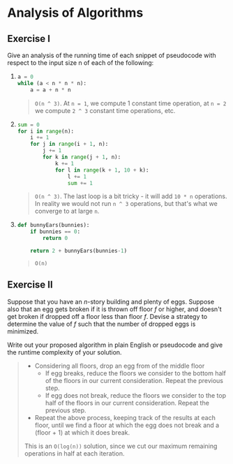 # Analysis of Algorithms

## Exercise I

Give an analysis of the running time of each snippet of
pseudocode with respect to the input size n of each of the following:

1.
    ```python
    a = 0
    while (a < n * n * n):
        a = a + n * n
    ```
    > `O(n ^ 3)`. At `n = 1`, we compute 1 constant time operation, at `n = 2` we compute `2 ^ 3` constant time operations, etc.
2.
    ```python
    sum = 0
    for i in range(n):
        i += 1
        for j in range(i + 1, n):
            j += 1
            for k in range(j + 1, n):
                k += 1
                for l in range(k + 1, 10 + k):
                    l += 1
                    sum += 1
    ```
    > `O(n ^ 3)`. The last loop is a bit tricky - it will add `10 * n` operations. In reality we would not run `n ^ 3` operations, but that's what we converge to at large `n`.
3.
    ```python
    def bunnyEars(bunnies):
        if bunnies == 0:
            return 0

        return 2 + bunnyEars(bunnies-1)
    ```
    > `O(n)`

## Exercise II

Suppose that you have an _n_-story building and plenty of eggs. Suppose also that an egg gets broken if it is thrown off floor _f_ or higher, and doesn't get broken if dropped off a floor less than floor _f_. Devise a strategy to determine the value of _f_ such that the number of dropped eggs is minimized.

Write out your proposed algorithm in plain English or pseudocode and give the runtime complexity of your solution.

> * Considering all floors, drop an egg from of the middle floor
>   * If egg breaks, reduce the floors we consider to the bottom half of the floors in our current consideration. Repeat the previous step.
>   * If egg does not break, reduce the floors we consider to the top half of the floors in our current consideration. Repeat the previous step.
> * Repeat the above process, keeping track of the results at each floor, until we find a floor at which the egg does not break and a (floor + 1) at which it does break.
> 
> This is an `O(log(n))` solution, since we cut our maximum remaining operations in half at each iteration.